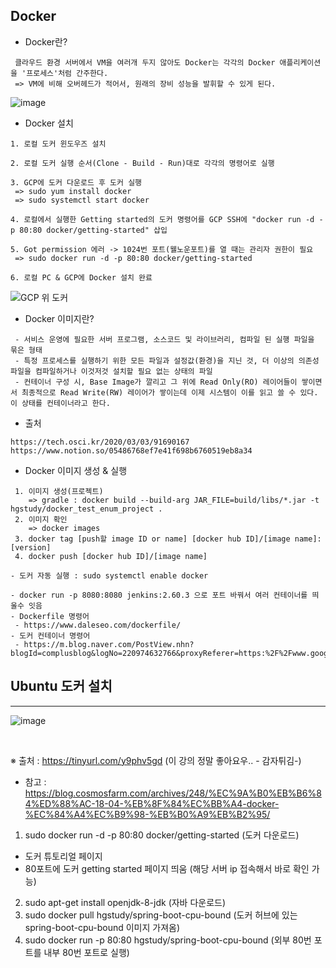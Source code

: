 ## Docker
+ Docker란?
``` 
 클라우드 환경 서버에서 VM을 여러개 두지 않아도 Docker는 각각의 Docker 애플리케이션을 '프로세스'처럼 간주한다. 
 => VM에 비해 오버헤드가 적어서, 원래의 장비 성능을 발휘할 수 있게 된다.
```
![image](https://user-images.githubusercontent.com/76584547/108619392-e9ecdd00-7467-11eb-81fc-f4e91bcd86c7.png)

+ Docker 설치
``` 
1. 로컬 도커 윈도우즈 설치

2. 로컬 도커 실행 순서(Clone - Build - Run)대로 각각의 명령어로 실행

3. GCP에 도커 다운로드 후 도커 실행
 => sudo yum install docker
 => sudo systemctl start docker

4. 로컬에서 실행한 Getting started의 도커 명령어를 GCP SSH에 "docker run -d -p 80:80 docker/getting-started" 삽입

5. Got permission 에러 -> 1024번 포트(웰노운포트)를 열 때는 관리자 권한이 필요
 => sudo docker run -d -p 80:80 docker/getting-started 
 
6. 로컬 PC & GCP에 Docker 설치 완료
```
![GCP 위 도커](https://user-images.githubusercontent.com/76584547/107143326-d45fb980-6977-11eb-88e6-4ddbd30ab0fe.png)

+ Docker 이미지란?
``` 
 - 서비스 운영에 필요한 서버 프로그램, 소스코드 및 라이브러리, 컴파일 된 실행 파일을 묶은 형태
 - 특정 프로세스를 실행하기 위한 모든 파일과 설정값(환경)을 지닌 것, 더 이상의 의존성 파일을 컴파일하거나 이것저것 설치할 필요 없는 상태의 파일
 - 컨테이너 구성 시, Base Image가 깔리고 그 위에 Read Only(RO) 레이어들이 쌓이면서 최종적으로 Read Write(RW) 레이어가 쌓이는데 이제 시스템이 이를 읽고 쓸 수 있다. 이 상태를 컨테이너라고 한다. 
```

+ 출처 
``` 
https://tech.osci.kr/2020/03/03/91690167
https://www.notion.so/05486768ef7e41f698b6760519eb8a34
```

+ Docker 이미지 생성 & 실행
``` 
 1. 이미지 생성(프로젝트)
    => gradle : docker build --build-arg JAR_FILE=build/libs/*.jar -t hgstudy/docker_test_enum_project .
 2. 이미지 확인
    => docker images
 3. docker tag [push할 image ID or name] [docker hub ID]/[image name]:[version]
 4. docker push [docker hub ID]/[image name]

- 도커 자동 실행 : sudo systemctl enable docker

- docker run -p 8080:8080 jenkins:2.60.3 으로 포트 바꿔서 여러 컨테이너를 띄울수 잇음
- Dockerfile 명령어
 - https://www.daleseo.com/dockerfile/
- 도커 컨테이너 명령어
 - https://m.blog.naver.com/PostView.nhn?blogId=complusblog&logNo=220974632766&proxyReferer=https:%2F%2Fwww.google.com%2F
```

## Ubuntu 도커 설치
-----
![image](https://user-images.githubusercontent.com/76584547/117834960-90e85480-b2b2-11eb-9784-22141e02f4ec.png)

<br/>

※ 출처 : https://tinyurl.com/y9phv5gd (이 강의 정말 좋아요우.. - 감자튀김-)

 + 참고 : https://blog.cosmosfarm.com/archives/248/%EC%9A%B0%EB%B6%84%ED%88%AC-18-04-%EB%8F%84%EC%BB%A4-docker-%EC%84%A4%EC%B9%98-%EB%B0%A9%EB%B2%95/
 1. sudo docker run -d -p 80:80 docker/getting-started (도커 다운로드)
  + 도커 튜토리얼 페이지
  + 80포트에 도커 getting started 페이지 띄움 (해당 서버 ip 접속해서 바로 확인 가능)
 2. sudo apt-get install openjdk-8-jdk (자바 다운로드) 
 3. sudo docker pull hgstudy/spring-boot-cpu-bound (도커 허브에 있는 spring-boot-cpu-bound 이미지 가져옴)
 4. sudo docker run -p 80:80 hgstudy/spring-boot-cpu-bound (외부 80번 포트를 내부 80번 포트로 실행)
